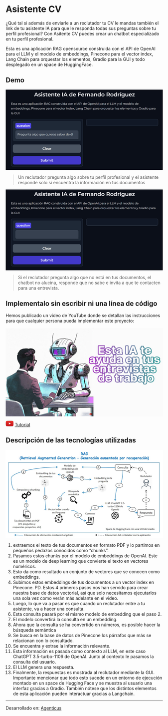 # Asistente CV

¿Qué tal si además de enviarle a un reclutador tu CV le mandas también el link de tu asistente IA para que le responda todas sus preguntas sobre tu perfil profesional? Con Asitente CV puedes crear un chatbot especializado en tu perfil profesional.

Esta es una aplicación RAG opensource construida con el API de OpenAI para el LLM y el modelo de embeddings, Pinecone para el vector index, Lang Chain para orquestar los elementos, Gradio para la GUI y todo desplegado en un space de HuggingFace.

## Demo

<img src="doc/DEMO1.gif" align="center">

> Un reclutador pregunta algo sobre tu perfil profesional y el asistente responde solo si encuentra la información en tus documentos

<img src="doc/DEMO2.gif" align="center">

> Si el reclutador pregunta algo que no está en tus documentos, el chatbot no alucina, responde que no sabe e invita a que te contacten para una entrevista.

## Implementalo sin escribir ni una línea de código

Hemos publicado un video de YouTube donde se detallan las instrucciones para que cualquier persona pueda implementar este proyecto:

<img src="doc/MINIATURA.jpeg" align="center">

![](doc/youtube_icon.png) <a href="https://www.youtube.com/watch?v=nYBfLauP1SE">Tutorial</a>

## Descripción de las tecnologías utilizadas

<img src="doc/RAG.jpg" align="center">

1. extraemos el texto de tus documentos en formato PDF y lo partimos en pequeños pedazos conocidos como “chunks”.
2. Pasamos estos chunks por el modelo de embeddings de OpenAI. Este es un modelo de deep learning que convierte el texto en vectores numéricos. 
3. Esto da como resultado un conjunto de vectores que se conocen como embeddings.
4. Subimos estos embeddings de tus documentos a un vector index en Pinecone. PD. Estos 4 primeros pasos nos han servido para crear nuestra base de datos vectorial, así que solo necesitamos ejecutarlos una sola vez como verán más adelante en el video.
5. Luego, lo que va a pasar es que cuando un reclutador entre a tu asistente, va a hacer una consulta.
6. Esta consulta pasará por el mismo modelo de embedding que el paso 2.
7. El modelo convertirá la consulta en un embedding.
8. Ahora que la consulta se ha convertido en números, es posible hacer la búsqueda semántica
9. Se busca en la base de datos de Pinecone los párrafos que más se relacionan con lo consultado.
10. Se encuentra y extrae la información relevante.
11. Esta información es pasada como contexto al LLM, en este caso ChatGPT 3.5-turbo-1106 de OpenAI. Junto al contexto le pasamos la consulta del usuario.
12. El LLM genera una respuesta.
13. Finalmente, la respuestas es mostrada al reclutador mediante la GUI.
Importante mencionar que todo esto sucede en un entorno de ejecución montado en un space de Hugging Face y se muestra al usuario una interfaz gracias a Gradio. También nótese que los distintos elementos de esta aplicación pueden interactuar gracias a Langchain.

---

Desarrollado en: <a href="https://agenticus.org/">Agenticus</a>

